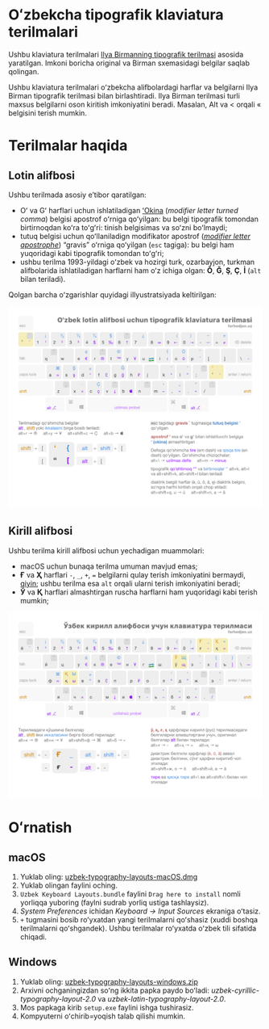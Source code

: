 # Oʻzbekcha tipografik klaviatura terilmalari

Ushbu klaviatura terilmalari [Ilya Birmanning tipografik terilmasi](https://ilyabirman.ru/projects/typography-layout/) asosida yaratilgan. Imkoni boricha original va Birman sxemasidagi belgilar saqlab qolingan.

Ushbu klaviatura terilmalari oʻzbekcha alifbolardagi harflar va belgilarni Ilya Birman tipografik terilmasi bilan birlashtiradi. Ilya Birman terilmasi turli maxsus belgilarni oson kiritish imkoniyatini beradi. Masalan, Alt va < orqali « belgisini terish mumkin.

# Terilmalar haqida
## Lotin alifbosi

Ushbu terilmada asosiy eʼtibor qaratilgan:

- Oʻ va Gʻ harflari uchun ishlatiladigan [ʻOkina](https://en.wikipedia.org/wiki/ʻOkina) (*modifier letter turned comma*) belgisi apostrof oʻrniga qoʻyilgan: bu belgi tipografik tomondan birtirnoqdan koʻra toʻgʻri: tinish belgisimas va soʻzni boʻlmaydi;
- tutuq belgisi uchun qoʻllaniladign modifikator apostrof (*[modifier letter apostrophe](https://en.wikipedia.org/wiki/Modifier_letter_apostrophe)*) “gravis” oʻrniga qoʻyilgan (`esc` tagiga): bu belgi ham yuqoridagi kabi tipografik tomondan toʻgʻri;
- ushbu terilma 1993-yildagi oʻzbek va hozirgi turk, ozarbayjon, turkman alifbolarida ishlatiladigan harflarni ham oʻz ichiga olgan: **Ŏ**, **Ğ**, **Ş**, **Ç**, **İ** (`alt` bilan teriladi).

Qolgan barcha oʻzgarishlar quyidagi illyustratsiyada keltirilgan:

![Lotin alifbosi terilmasi](images/latin-layout@2x.png)

## Kirill alifbosi

Ushbu terilma kirill alifbosi uchun yechadigan muammolari:

- macOS uchun bunaqa terilma umuman mavjud emas;
- **Ғ** va **Ҳ** harflari `-`, `_`, `+`, `=` belgilarni qulay terish imkoniyatini bermaydi, [qiyin](https://twitter.com/FarLives/status/1046011620516929536); ushbu terilma esa `alt` orqali ularni terish imkoniyatini beradi;
- **Ў** va **Қ** harflari almashtirgan ruscha harflarni ham yuqoridagi kabi terish mumkin;

![Kirill alifbosi terilmasi](images/cyrillic-layout@2x.png)

# Oʻrnatish

## macOS

1. Yuklab oling: [uzbek-typography-layouts-macOS.dmg](https://github.com/farhodjon/uzbek-typography-layouts/releases/download/latest/uzbek-typography-layouts-macOS.dmg)
2. Yuklab olingan faylini oching.
3. `Uzbek Keyboard Layouts.bundle` faylini `Drag here to install` nomli yorliqqa yuboring (faylni sudrab yorliq ustiga tashlaysiz).
4. *System Preferences* ichidan *Keyboard → Input Sources* ekraniga oʻtasiz.
5. `+` tugmasini bosib roʻyxatdan yangi terilmalarni qoʻshasiz (xuddi boshqa terilmalarni qoʻshgandek). Ushbu terilmalar roʻyxatda oʻzbek tili sifatida chiqadi.

## Windows

1. Yuklab oling: [uzbek-typography-layouts-windows.zip](https://github.com/farhodjon/uzbek-typography-layouts/releases/download/latest/uzbek-typography-layouts-windows.zip)
2. Arxivni ochganingizdan soʻng ikkita papka paydo boʻladi: *uzbek-cyrillic-typography-layout-2.0* va *uzbek-latin-typography-layout-2.0*.
3. Mos papkaga kirib `setup.exe` faylini ishga tushirasiz.
4. Kompyuterni oʻchirib=yoqish talab qilishi mumkin.